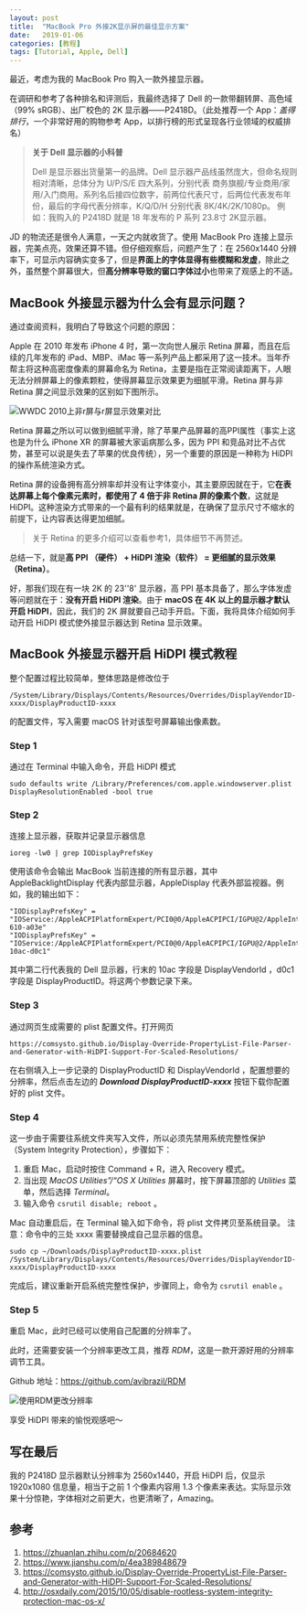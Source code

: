 ```yaml
---
layout: post
title:  "MacBook Pro 外接2K显示屏的最佳显示方案"
date:   2019-01-06
categories: [教程]
tags: [Tutorial, Apple, Dell]
---
```


最近，考虑为我的 MacBook Pro 购入一款外接显示器。

在调研和参考了各种排名和评测后，我最终选择了 Dell 的一款带翻转屏、高色域（99% sRGB）、出厂校色的 2K 显示器——P2418D。（此处推荐一个 App：*盖得排行*，一个非常好用的购物参考 App，以排行榜的形式呈现各行业领域的权威排名）

> **关于 Dell 显示器的小科普**
>
> Dell 是显示器出货量第一的品牌。Dell 显示器产品线虽然庞大，但命名规则相对清晰，总体分为 U/P/S/E 四大系列，分别代表 商务旗舰/专业商用/家用/入门商用。系列名后接四位数字，前两位代表尺寸，后两位代表发布年份，最后的字母代表分辨率，K/Q/D/H 分别代表 8K/4K/2K/1080p。
> 例如：我购入的 P2418D 就是 18 年发布的 P 系列 23.8寸 2K显示器。

JD 的物流还是很令人满意，一天之内就收货了。使用 MacBook Pro 连接上显示器，完美点亮，效果还算不错。但仔细观察后，问题产生了：在 2560x1440 分辨率下，可显示内容确实变多了，但是**界面上的字体显得有些模糊和发虚**，除此之外，虽然整个屏幕很大，但**高分辨率导致的窗口字体过小**也带来了观感上的不适。

## MacBook 外接显示器为什么会有显示问题？
通过查阅资料，我明白了导致这个问题的原因：

Apple 在 2010 年发布 iPhone 4 时，第一次向世人展示 Retina 屏幕，而且在后续的几年发布的 iPad、MBP、iMac 等一系列产品上都采用了这一技术。当年乔帮主将这种高密度像素的屏幕命名为 Retina，主要是指在正常阅读距离下，人眼无法分辨屏幕上的像素颗粒，使得屏幕显示效果更为细腻平滑。Retina 屏与非 Retina 屏之间显示效果的区别如下图所示。

![WWDC 2010上非r屏与r屏显示效果对比](https://ws3.sinaimg.cn/large/006tKfTcly1g0vsvfsofej30hs0a074m.jpg)

Retina 屏幕之所以可以做到细腻平滑，除了苹果产品屏幕的高PPI属性（事实上这也是为什么 iPhone XR 的屏幕被大家诟病那么多，因为 PPI 和竞品对比不占优势，甚至可以说是失去了苹果的优良传统），另一个重要的原因是一种称为 HiDPI 的操作系统渲染方式。

Retina 屏的设备拥有高分辨率却并没有让字体变小，其主要原因就在于，它**在表达屏幕上每个像素元素时，都使用了 4 倍于非 Retina 屏的像素个数**，这就是 HiDPI。这种渲染方式带来的一个最有利的结果就是，在确保了显示尺寸不缩水的前提下，让内容表达得更加细腻。

>关于 Retina 的更多介绍可以查看参考1，具体细节不再赘述。

总结一下，就是**高 PPI （硬件） + HiDPI 渲染（软件） = 更细腻的显示效果（Retina）**。

好，那我们现在有一块 2K 的 23''8' 显示器，高 PPI 基本具备了，那么字体发虚等问题就在于：**没有开启 HiDPI 渲染**。由于 **macOS 在 4K 以上的显示器才默认开启 HiDPI**，因此，我们的 2K 屏就要自己动手开启。下面，我将具体介绍如何手动开启 HiDPI 模式使外接显示器达到 Retina 显示效果。

## MacBook 外接显示器开启 HiDPI 模式教程
整个配置过程比较简单，整体思路是修改位于 
```
/System/Library/Displays/Contents/Resources/Overrides/DisplayVendorID-xxxx/DisplayProductID-xxxx
```
的配置文件，写入需要 macOS 针对该型号屏幕输出像素数。

### Step 1 

通过在 Terminal 中输入命令，开启 HiDPI 模式

```
sudo defaults write /Library/Preferences/com.apple.windowserver.plist DisplayResolutionEnabled -bool true
```

### Step 2 

连接上显示器，获取并记录显示器信息

```
ioreg -lw0 | grep IODisplayPrefsKey
```

使用该命令会输出 MacBook 当前连接的所有显示器，其中 AppleBacklightDisplay 代表内部显示器，AppleDisplay 代表外部监视器。例如，我的输出如下：

```
"IODisplayPrefsKey" = "IOService:/AppleACPIPlatformExpert/PCI0@0/AppleACPIPCI/IGPU@2/AppleIntelFramebuffer@0/display0/AppleBacklightDisplay-610-a03e"
"IODisplayPrefsKey" = "IOService:/AppleACPIPlatformExpert/PCI0@0/AppleACPIPCI/IGPU@2/AppleIntelFramebuffer@2/display0/AppleDisplay-10ac-d0c1"
```

其中第二行代表我的 Dell 显示器，行末的 10ac 字段是 DisplayVendorId ，d0c1 字段是 DisplayProductID。将这两个参数记录下来。

### Step 3 
通过网页生成需要的 plist 配置文件。打开网页

```
https://comsysto.github.io/Display-Override-PropertyList-File-Parser-and-Generator-with-HiDPI-Support-For-Scaled-Resolutions/ 
```

在右侧填入上一步记录的 DisplayProductID 和 DisplayVendorId ，配置想要的分辨率，然后点击左边的 ***Download DisplayProductID-xxxx*** 按钮下载你配置好的 plist 文件。

### Step 4
这一步由于需要往系统文件夹写入文件，所以必须先禁用系统完整性保护（System Integrity Protection），步骤如下：
1. 重启 Mac，启动时按住 Command + R，进入 Recovery 模式。
2. 当出现 *MacOS Utilities”/“OS X Utilities* 屏幕时，按下屏幕顶部的 *Utilities* 菜单，然后选择 *Terminal*。
3. 输入命令 `csrutil disable; reboot` 。

Mac 自动重启后，在 Terminal 输入如下命令，将 plist 文件拷贝至系统目录。
注意：命令中的三处 xxxx 需要替换成自己显示器的信息。

```
sudo cp ~/Downloads/DisplayProductID-xxxx.plist /System/Library/Displays/Contents/Resources/Overrides/DisplayVendorID-xxxx/DisplayProductID-xxxx
```

完成后，建议重新开启系统完整性保护，步骤同上，命令为 `csrutil enable` 。

### Step 5
重启 Mac，此时已经可以使用自己配置的分辨率了。

此时，还需要安装一个分辨率更改工具，推荐 *RDM*，这是一款开源好用的分辨率调节工具。

Github 地址：https://github.com/avibrazil/RDM

![使用RDM更改分辨率](https://ws4.sinaimg.cn/large/006tKfTcly1g0vswndgh0j30im0lmwi3.jpg)


享受 HiDPI 带来的愉悦观感吧～

## 写在最后
我的 P2418D 显示器默认分辨率为 2560x1440，开启 HiDPI 后，仅显示 1920x1080 信息量，相当于之前 1 个像素内容用 1.3 个像素来表达。实际显示效果十分惊艳，字体相对之前更大，也更清晰了，Amazing。


## 参考
1. https://zhuanlan.zhihu.com/p/20684620
2. https://www.jianshu.com/p/4ea389848679
3. https://comsysto.github.io/Display-Override-PropertyList-File-Parser-and-Generator-with-HiDPI-Support-For-Scaled-Resolutions/
4. http://osxdaily.com/2015/10/05/disable-rootless-system-integrity-protection-mac-os-x/


